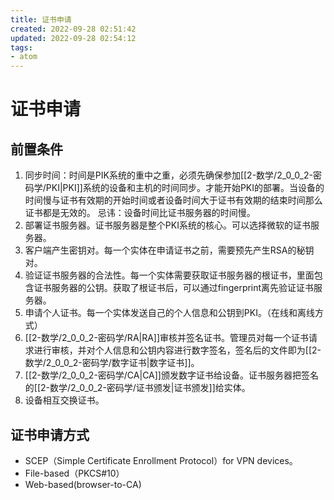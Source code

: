 ```yaml
---
title: 证书申请
created: 2022-09-28 02:51:42
updated: 2022-09-28 02:54:12
tags: 
- atom
---
```


# 证书申请

## 前置条件

1. 同步时间：时间是PIK系统的重中之重，必须先确保参加[[2-数学/2_0_0_2-密码学/PKI|PKI]]系统的设备和主机的时间同步。才能开始PKI的部署。当设备的时间慢与证书有效期的开始时间或者设备时间大于证书有效期的结束时间那么证书都是无效的。 忌讳：设备时间比证书服务器的时间慢。
2. 部署证书服务器。证书服务器是整个PKI系统的核心。可以选择微软的证书服务器。
3. 客户端产生密钥对。每一个实体在申请证书之前，需要预先产生RSA的秘钥对。
4. 验证证书服务器的合法性。每一个实体需要获取证书服务器的根证书，里面包含证书服务器的公钥。获取了根证书后，可以通过fingerprint离先验证证书服务器。
5. 申请个人证书。每一个实体发送自己的个人信息和公钥到PKI。（在线和离线方式）
6. [[2-数学/2_0_0_2-密码学/RA|RA]]审核并签名证书。管理员对每一个证书请求进行审核，并对个人信息和公钥内容进行数字签名，签名后的文件即为[[2-数学/2_0_0_2-密码学/数字证书|数字证书]]。
7. [[2-数学/2_0_0_2-密码学/CA|CA]]颁发数字证书给设备。证书服务器把签名的[[2-数学/2_0_0_2-密码学/证书颁发|证书颁发]]给实体。
8. 设备相互交换证书。

## 证书申请方式

- SCEP（Simple Certificate Enrollment Protocol）for VPN devices。
- File-based（PKCS#10）
- Web-based(browser-to-CA)
